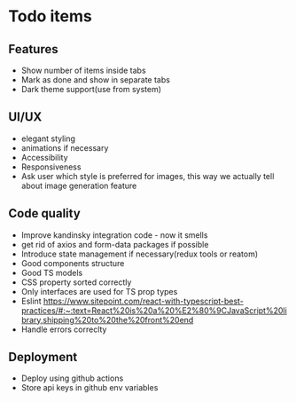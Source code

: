 # Todo items

## Features
* Show number of items inside tabs
* Mark as done and show in separate tabs
* Dark theme support(use from system)

## UI/UX
* elegant styling
* animations if necessary
* Accessibility
* Responsiveness
* Ask user which style is preferred for images, this way we actually tell about image generation feature

## Code quality
* Improve kandinsky integration code - now it smells
* get rid of axios and form-data packages if possible
* Introduce state management if necessary(redux tools or reatom)
* Good components structure
* Good TS models
* CSS property sorted correctly
* Only interfaces are used for TS prop types
* Eslint https://www.sitepoint.com/react-with-typescript-best-practices/#:~:text=React%20is%20a%20%E2%80%9CJavaScript%20library,shipping%20to%20the%20front%20end
* Handle errors correclty

## Deployment
* Deploy using github actions
* Store api keys in github env variables